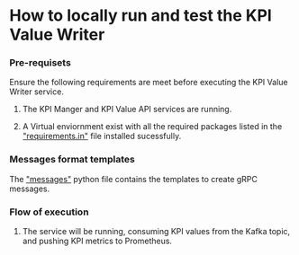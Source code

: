 # How to locally run and test the KPI Value Writer

### Pre-requisets 
Ensure the following requirements are meet before executing the KPI Value Writer service.

1. The KPI Manger and KPI Value API services are running.

2. A Virtual enviornment exist with all the required packages listed in the ["requirements.in"](https://labs.etsi.org/rep/tfs/controller/-/blob/develop/src/kpi_value_writer/requirements.in) file installed sucessfully.

### Messages format templates
The ["messages"](https://labs.etsi.org/rep/tfs/controller/-/blob/develop/src/kpi_value_writer/tests/test_messages.py) python file contains the templates to create gRPC messages.


### Flow of execution
1. The service will be running, consuming KPI values from the Kafka topic, and pushing KPI metrics to Prometheus.
